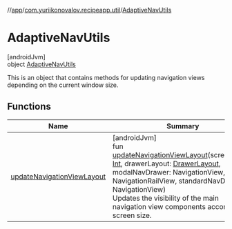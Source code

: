 //[app](../../../index.md)/[com.yuriikonovalov.recipeapp.util](../index.md)/[AdaptiveNavUtils](index.md)

# AdaptiveNavUtils

[androidJvm]\
object [AdaptiveNavUtils](index.md)

This is an object that contains methods for updating navigation views depending on the current window size.

## Functions

| Name | Summary |
|---|---|
| [updateNavigationViewLayout](update-navigation-view-layout.md) | [androidJvm]<br>fun [updateNavigationViewLayout](update-navigation-view-layout.md)(screenWidth: [Int](https://kotlinlang.org/api/latest/jvm/stdlib/kotlin/-int/index.html), drawerLayout: [DrawerLayout](https://developer.android.com/reference/kotlin/androidx/drawerlayout/widget/DrawerLayout.html), modalNavDrawer: NavigationView, navRail: NavigationRailView, standardNavDrawer: NavigationView)<br>Updates the visibility of the main navigation view components according to screen size. |
